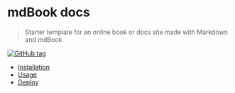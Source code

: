 # **mdBook docs**
> Starter template for an online book or docs site made with Markdown and mdBook

[![GitHub tag](https://img.shields.io/github/tag/MichaelCurrin/mdbook-quickstart?include_prereleases=&sort=semver)](https://github.com/MichaelCurrin/mdbook-quickstart/releases/)

- [Installation](installation.md)
- [Usage](usage.md)
- [Deploy](deploy.md)
